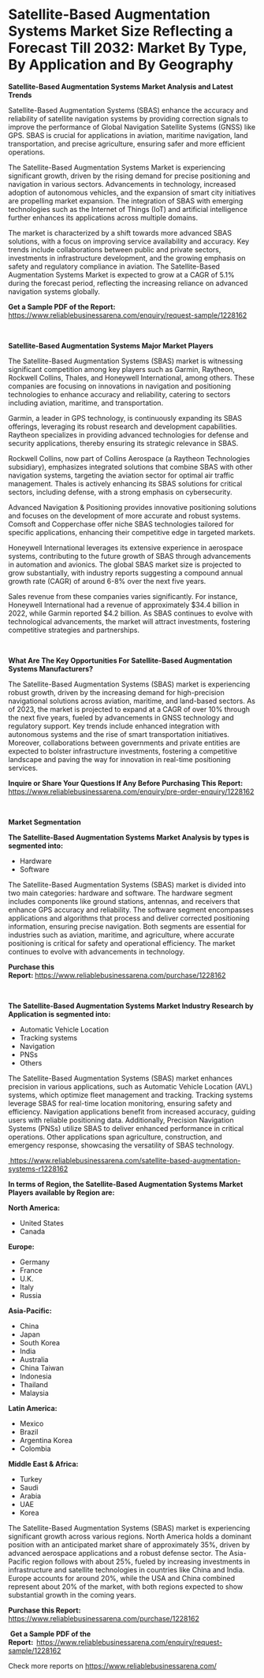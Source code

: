 <p><h1>Satellite-Based Augmentation Systems Market Size Reflecting a Forecast Till 2032: Market By Type, By Application and By Geography</h1></p><p><strong>Satellite-Based Augmentation Systems Market Analysis and Latest Trends</strong></p>
<p><p>Satellite-Based Augmentation Systems (SBAS) enhance the accuracy and reliability of satellite navigation systems by providing correction signals to improve the performance of Global Navigation Satellite Systems (GNSS) like GPS. SBAS is crucial for applications in aviation, maritime navigation, land transportation, and precise agriculture, ensuring safer and more efficient operations.</p><p>The Satellite-Based Augmentation Systems Market is experiencing significant growth, driven by the rising demand for precise positioning and navigation in various sectors. Advancements in technology, increased adoption of autonomous vehicles, and the expansion of smart city initiatives are propelling market expansion. The integration of SBAS with emerging technologies such as the Internet of Things (IoT) and artificial intelligence further enhances its applications across multiple domains.</p><p>The market is characterized by a shift towards more advanced SBAS solutions, with a focus on improving service availability and accuracy. Key trends include collaborations between public and private sectors, investments in infrastructure development, and the growing emphasis on safety and regulatory compliance in aviation. The Satellite-Based Augmentation Systems Market is expected to grow at a CAGR of 5.1% during the forecast period, reflecting the increasing reliance on advanced navigation systems globally.</p></p>
<p><strong>Get a Sample PDF of the Report:&nbsp;</strong> <a href="https://www.reliablebusinessarena.com/enquiry/request-sample/1228162?utm_campaign=3586&utm_medium=2&utm_source=Github&utm_content=ia&utm_term=26032025&utm_id=satellite-based-augmentation-systems">https://www.reliablebusinessarena.com/enquiry/request-sample/1228162</a></p>
<p>&nbsp;</p>
<p><strong>Satellite-Based Augmentation Systems Major Market Players</strong></p>
<p><p>The Satellite-Based Augmentation Systems (SBAS) market is witnessing significant competition among key players such as Garmin, Raytheon, Rockwell Collins, Thales, and Honeywell International, among others. These companies are focusing on innovations in navigation and positioning technologies to enhance accuracy and reliability, catering to sectors including aviation, maritime, and transportation.</p><p>Garmin, a leader in GPS technology, is continuously expanding its SBAS offerings, leveraging its robust research and development capabilities. Raytheon specializes in providing advanced technologies for defense and security applications, thereby ensuring its strategic relevance in SBAS.</p><p>Rockwell Collins, now part of Collins Aerospace (a Raytheon Technologies subsidiary), emphasizes integrated solutions that combine SBAS with other navigation systems, targeting the aviation sector for optimal air traffic management. Thales is actively enhancing its SBAS solutions for critical sectors, including defense, with a strong emphasis on cybersecurity.</p><p>Advanced Navigation & Positioning provides innovative positioning solutions and focuses on the development of more accurate and robust systems. Comsoft and Copperchase offer niche SBAS technologies tailored for specific applications, enhancing their competitive edge in targeted markets.</p><p>Honeywell International leverages its extensive experience in aerospace systems, contributing to the future growth of SBAS through advancements in automation and avionics. The global SBAS market size is projected to grow substantially, with industry reports suggesting a compound annual growth rate (CAGR) of around 6-8% over the next five years.</p><p>Sales revenue from these companies varies significantly. For instance, Honeywell International had a revenue of approximately $34.4 billion in 2022, while Garmin reported $4.2 billion. As SBAS continues to evolve with technological advancements, the market will attract investments, fostering competitive strategies and partnerships.</p></p>
<p>&nbsp;</p>
<p><strong>What Are The Key Opportunities For Satellite-Based Augmentation Systems Manufacturers?</strong></p>
<p><p>The Satellite-Based Augmentation Systems (SBAS) market is experiencing robust growth, driven by the increasing demand for high-precision navigational solutions across aviation, maritime, and land-based sectors. As of 2023, the market is projected to expand at a CAGR of over 10% through the next five years, fueled by advancements in GNSS technology and regulatory support. Key trends include enhanced integration with autonomous systems and the rise of smart transportation initiatives. Moreover, collaborations between governments and private entities are expected to bolster infrastructure investments, fostering a competitive landscape and paving the way for innovation in real-time positioning services.</p></p>
<p><strong>Inquire or Share Your Questions If Any Before Purchasing This Report:</strong> <a href="https://www.reliablebusinessarena.com/enquiry/pre-order-enquiry/1228162?utm_campaign=3586&utm_medium=2&utm_source=Github&utm_content=ia&utm_term=26032025&utm_id=satellite-based-augmentation-systems">https://www.reliablebusinessarena.com/enquiry/pre-order-enquiry/1228162</a></p>
<p>&nbsp;</p>
<p><strong>Market Segmentation</strong></p>
<p><strong>The Satellite-Based Augmentation Systems Market Analysis by types is segmented into:</strong></p>
<p><ul><li>Hardware</li><li>Software</li></ul></p>
<p><p>The Satellite-Based Augmentation Systems (SBAS) market is divided into two main categories: hardware and software. The hardware segment includes components like ground stations, antennas, and receivers that enhance GPS accuracy and reliability. The software segment encompasses applications and algorithms that process and deliver corrected positioning information, ensuring precise navigation. Both segments are essential for industries such as aviation, maritime, and agriculture, where accurate positioning is critical for safety and operational efficiency. The market continues to evolve with advancements in technology.</p></p>
<p><strong>Purchase this Report:&nbsp;</strong><a href="https://www.reliablebusinessarena.com/purchase/1228162?utm_campaign=3586&utm_medium=2&utm_source=Github&utm_content=ia&utm_term=26032025&utm_id=satellite-based-augmentation-systems">https://www.reliablebusinessarena.com/purchase/1228162</a></p>
<p>&nbsp;</p>
<p><strong>The Satellite-Based Augmentation Systems Market Industry Research by Application is segmented into:</strong></p>
<p><ul><li>Automatic Vehicle Location</li><li>Tracking systems</li><li>Navigation</li><li>PNSs</li><li>Others</li></ul></p>
<p><p>The Satellite-Based Augmentation Systems (SBAS) market enhances precision in various applications, such as Automatic Vehicle Location (AVL) systems, which optimize fleet management and tracking. Tracking systems leverage SBAS for real-time location monitoring, ensuring safety and efficiency. Navigation applications benefit from increased accuracy, guiding users with reliable positioning data. Additionally, Precision Navigation Systems (PNSs) utilize SBAS to deliver enhanced performance in critical operations. Other applications span agriculture, construction, and emergency response, showcasing the versatility of SBAS technology.</p></p>
<p><a href="https://www.reliablebusinessarena.com/satellite-based-augmentation-systems-r1228162?utm_campaign=3586&utm_medium=2&utm_source=Github&utm_content=ia&utm_term=26032025&utm_id=satellite-based-augmentation-systems">&nbsp;https://www.reliablebusinessarena.com/satellite-based-augmentation-systems-r1228162</a></p>
<p><strong>In terms of Region, the Satellite-Based Augmentation Systems Market Players available by Region are:</strong></p>
<p>
    <p> <strong> North America: </strong>
        <ul>
            <li>United States</li>
            <li>Canada</li>
        </ul>
        </p> 
    <p> <strong> Europe: </strong>
        <ul>
            <li>Germany</li>
            <li>France</li>
            <li>U.K.</li>
            <li>Italy</li>
            <li>Russia</li>
        </ul>
        </p> 
    <p> <strong> Asia-Pacific: </strong>
        <ul>
            <li>China</li>
            <li>Japan</li>
            <li>South Korea</li>
            <li>India</li>
            <li>Australia</li>
            <li>China Taiwan</li>
            <li>Indonesia</li>
            <li>Thailand</li>
            <li>Malaysia</li>
        </ul>
        </p> 
    <p> <strong> Latin America: </strong>
        <ul>
            <li>Mexico</li>
            <li>Brazil</li>
            <li>Argentina Korea</li>
            <li>Colombia</li>
        </ul>
        </p> 
    <p> <strong> Middle East & Africa: </strong>
        <ul>
            <li>Turkey</li>
            <li>Saudi</li>
            <li>Arabia</li>
            <li>UAE</li>
            <li>Korea</li>
        </ul>
    </p>
    </p>
<p><p>The Satellite-Based Augmentation Systems (SBAS) market is experiencing significant growth across various regions. North America holds a dominant position with an anticipated market share of approximately 35%, driven by advanced aerospace applications and a robust defense sector. The Asia-Pacific region follows with about 25%, fueled by increasing investments in infrastructure and satellite technologies in countries like China and India. Europe accounts for around 20%, while the USA and China combined represent about 20% of the market, with both regions expected to show substantial growth in the coming years.</p></p>
<p><strong>Purchase this Report: </strong><a href="https://www.reliablebusinessarena.com/purchase/1228162?utm_campaign=3586&utm_medium=2&utm_source=Github&utm_content=ia&utm_term=26032025&utm_id=satellite-based-augmentation-systems">https://www.reliablebusinessarena.com/purchase/1228162</a></p>
<p>&nbsp;<strong>Get a Sample PDF of the Report:&nbsp;&nbsp;</strong><a href="https://www.reliablebusinessarena.com/enquiry/request-sample/1228162?utm_campaign=3586&utm_medium=2&utm_source=Github&utm_content=ia&utm_term=26032025&utm_id=satellite-based-augmentation-systems">https://www.reliablebusinessarena.com/enquiry/request-sample/1228162</a></p>
<p><strong></strong></p>
<p>Check more reports on <a href="https://www.reliablebusinessarena.com/?utm_campaign=3586&utm_medium=2&utm_source=Github&utm_content=ia&utm_term=26032025&utm_id=satellite-based-augmentation-systems">https://www.reliablebusinessarena.com/</a></p>